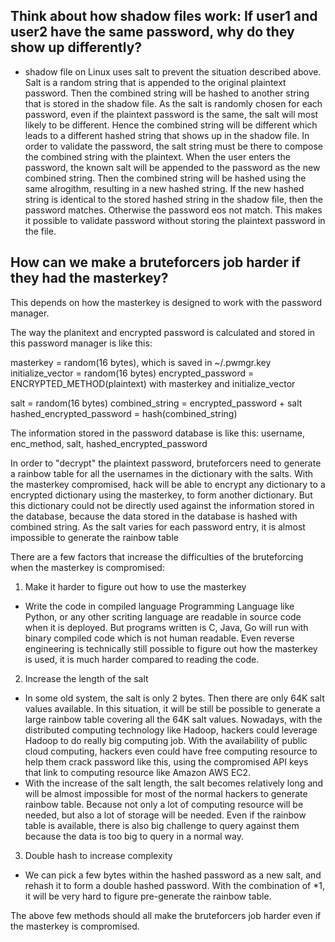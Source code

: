 
## Think about how shadow files work: If user1 and user2 have the same password, why do they show up differently? 

  * shadow file on Linux uses salt to prevent the situation described above.
  Salt is a random string that is appended to the original plaintext password.
  Then the combined string will be hashed to another string that is stored in the shadow file.
  As the salt is randomly chosen for each password, even if the plaintext password is the same, the salt will most likely to be different. Hence the combined string will be different which leads to a different hashed string that shows up in the shadow file.
  In order to validate the password, the salt string must be there to compose the combined string with the plaintext. When the user enters the password, the known salt will be appended to the password as the new combined string. Then the combined string will be hashed using the same alrogithm, resulting in a new hashed string. If the new hashed string is identical to the stored hashed string in the shadow file, then the password matches. Otherwise the password eos not match. This makes it possible to validate password without storing the plaintext password in the file.



## How can we make a bruteforcers job harder if they had the masterkey?

  This depends on how the masterkey is designed to work with the password manager.

  The way the planitext and encrypted password is calculated and stored in this password manager is like this:

  masterkey = random(16 bytes), which is saved in ~/.pwmgr.key
  initialize_vector = random(16 bytes)
  encrypted_password = ENCRYPTED_METHOD(plaintext) with masterkey and initialize_vector

  salt = random(16 bytes)
  combined_string = encrypted_password + salt
  hashed_encrypted_password = hash(combined_string)

  The information stored in the password database is like this:
  username, enc_method, salt, hashed_encrypted_password

  In order to "decrypt" the plaintext password, bruteforcers need to generate a rainbow table for all the usernames in the dictionary with the salts.
  With the masterkey compromised, hack will be able to encrypt any dictionary to a encrypted dictionary using the masterkey, to form another dictionary.
  But this dictionary could not be directly used against the information stored in the database, because the data stored in the database is hashed with combined string.
  As the salt varies for each password entry, it is almost impossible to generate the rainbow table 

  There are a few factors that increase the difficulties of the bruteforcing when the masterkey is compromised: 

  1. Make it harder to figure out how to use the masterkey

   * Write the code in compiled language
    Programming Language like Python, or any other scriting language are readable in source code when it is deployed. But programs written is C, Java, Go will run with binary compiled code which is not human readable. Even reverse engineering is technically still possible to figure out how the masterkey is used, it is much harder compared to reading the code.

  2. Increase the length of the salt

   * In some old system, the salt is only 2 bytes. Then there are only 64K salt values available. In this situation, it will be still be possible to generate a large rainbow table covering all the 64K salt values. Nowadays, with the distributed computing technology like Hadoop, hackers could leverage Hadoop to do really big computing job. With the availability of public cloud computing, hackers even could have free computing resource to help them crack password like this, using the compromised API keys that link to computing resource like Amazon AWS EC2. 
   * With the increase of the salt length, the salt becomes relatively long and will be almost impossible for most of the normal hackers to generate rainbow table. Because not only a lot of computing resource will be needed, but also a lot of storage will be needed. Even if the rainbow table is available, there is also big challenge to query against them because the data is too big to query in a normal way.

  3. Double hash to increase complexity

   * We can pick a few bytes within the hashed password as a new salt, and rehash it to form a double hashed password. With the combination of *1, it will be very hard to figure pre-generate the rainbow table. 

  The above few methods should all make the bruteforcers job harder even if the masterkey is compromised.
